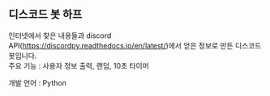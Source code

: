 ## 디스코드 봇 하프

인터넷에서 찾은 내용들과 discord API(https://discordpy.readthedocs.io/en/latest/)에서 얻은 정보로 만든 디스코드 봇입니다. <br>
주요 기능 : 사용자 정보 출력, 랜덤, 10초 타이머

개발 언어 : Python
